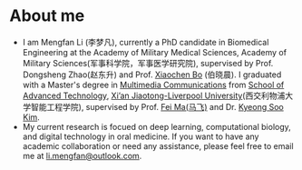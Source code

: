 # About me
* I am Mengfan Li (李梦凡), currently a PhD candidate in Biomedical Engineering at the Academy of Military Medical Sciences, Academy of Military Sciences(军事科学院，军事医学研究院), supervised by Prof. Dongsheng Zhao(赵东升) and Prof. [Xiaochen Bo](https://pubmed.ncbi.nlm.nih.gov/?term=Xiaochen+Bo) (伯晓晨). I graduated with a Master's degree in [Multimedia Communications](https://www.xjtlu.edu.cn/en/study/masters/multimedia-telecommunications) from [School of Advanced Technology](https://www.xjtlu.edu.cn/en/study/departments/school-of-advanced-technology), [Xi’an Jiaotong-Liverpool University](https://www.xjtlu.edu.cn/en)(西交利物浦大学智能工程学院), supervised by Prof. [Fei Ma(马飞)](https://scholar.xjtlu.edu.cn/en/persons/FeiMa) and Dr. [Kyeong Soo Kim](https://scholar.xjtlu.edu.cn/en/persons/KyeongsooKim).
* My current research is focued on deep learning, computational biology, and digital technology in oral medicine. If you want to have any academic collaboration or need any assistance, please feel free to email me at [li.mengfan@outlook.com](mailto:li.mengfan@outlook.com).
  
